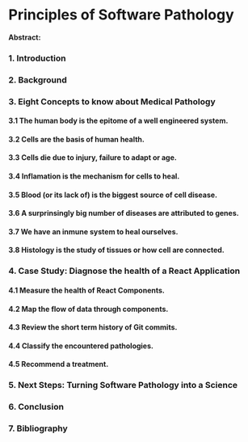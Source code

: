 # Principles of Software Pathology

**Abstract:**

### 1. Introduction

### 2. Background

### 3. Eight Concepts to know about Medical Pathology
#### 3.1 The human body is the epitome of a well engineered system.


#### 3.2 Cells are the basis of human health.


#### 3.3 Cells die due to injury, failure to adapt or age.


#### 3.4 Inflamation is the mechanism for cells to heal.


#### 3.5 Blood (or its lack of) is the biggest source of cell disease.


#### 3.6 A surprinsingly big number of diseases are attributed to genes.


#### 3.7 We have an inmune system to heal ourselves.


#### 3.8 Histology is the study of tissues or how cell are connected.



### 4. Case Study: Diagnose the health of a React Application
#### 4.1 Measure the health of React Components.


#### 4.2 Map the flow of data through components.


#### 4.3 Review the short term history of Git commits.


#### 4.4 Classify the encountered pathologies.


#### 4.5 Recommend a treatment.

### 5. Next Steps: Turning Software Pathology into a Science


### 6. Conclusion


### 7. Bibliography


